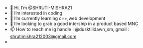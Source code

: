 - 👋 Hi, I’m @SHRUTI-MISHRA21
- 👀 I’m interested in coding
- 🌱 I’m currently learning c++,web development
- 💞️ I’m looking to grab a good intership in a product based MNC
- 📫 How to reach me ig handle : @dusktilldawn_sm, gmail : shrutimishra212003@gmail.com
-

<!---
SHRUTI-MISHRA21/SHRUTI-MISHRA21 is a ✨ special ✨ repository because its `README.md` (this file) appears on your GitHub profile.
You can click the Preview link to take a look at your changes.
--->
